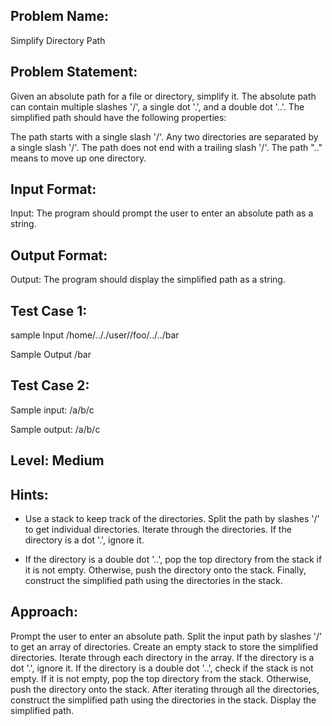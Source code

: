 ## Problem Name:
Simplify Directory Path

## Problem Statement:
Given an absolute path for a file or directory, simplify 
it. The absolute path can contain multiple slashes '/', 
a single dot '.', and a double dot '..'. The simplified 
path should have the following properties:

The path starts with a single slash '/'.
Any two directories are separated by a single slash '/'.
The path does not end with a trailing slash '/'.
The path ".." means to move up one directory.


## Input Format:
Input:
The program should prompt the user to enter 
an absolute path as a string.

## Output Format:
Output:
The program should display the 
simplified path as a string.

## Test Case 1:
sample Input
/home/.././user//foo/../../bar

Sample Output
/bar

## Test Case 2:
Sample input:
/a/b/c

Sample output:
/a/b/c

## Level: Medium

## Hints:
- Use a stack to keep track of the directories.
Split the path by slashes '/' to get individual directories.
Iterate through the directories.
If the directory is a dot '.', ignore it.

- If the directory is a double dot '..', pop the top 
directory from the stack if it is not empty.
Otherwise, push the directory onto the stack.
Finally, construct the simplified path using the 
directories in the stack.


## Approach:
Prompt the user to enter an absolute path.
Split the input path by slashes '/' to get an array of directories.
Create an empty stack to store the simplified directories.
Iterate through each directory in the array.
If the directory is a dot '.', ignore it.
If the directory is a double dot '..', check if the stack is not empty. 
If it is not empty, pop the top directory from the stack.
Otherwise, push the directory onto the stack.
After iterating through all the directories, construct the simplified path using the directories in the stack.
Display the simplified path.